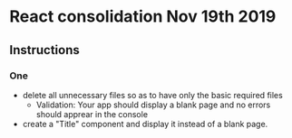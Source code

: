 # React consolidation Nov 19th 2019

## Instructions

### One

-   delete all unnecessary files so as to have only the basic required files
    -   Validation: Your app should display a blank page and no errors should apprear in the console
-   create a "Title" component and display it instead of a blank page.
